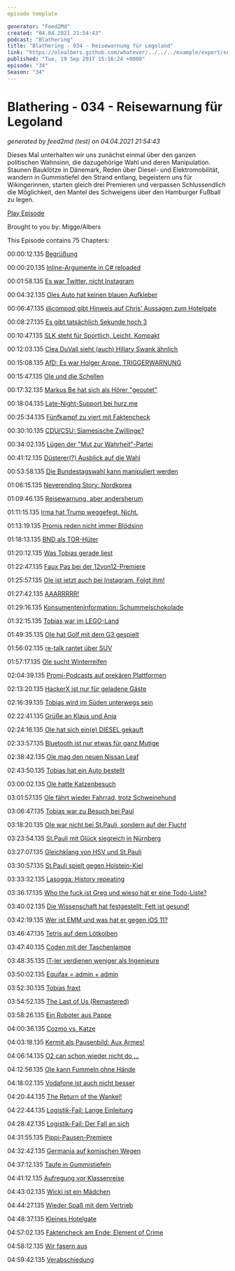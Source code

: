 ```yaml
---
episode template

generator: "Feed2Md"
created: "04.04.2021 21:54:43"
podcast: "Blathering"
title: "Blathering - 034 - Reisewarnung für Legoland"
link: "https://olealbers.github.com/whatever/../../../example/export/seasons/2/2017/9/Blathering - 034 - Reisewarnung für Legoland.md"
published: "Tue, 19 Sep 2017 15:16:24 +0000"
episode: "34"
Season: "34"
---
```


# Blathering - 034 - Reisewarnung für Legoland
_generated by feed2md (test) on 04.04.2021 21:54:43_

Dieses Mal unterhalten wir uns zunächst einmal über den ganzen politischen Wahnsinn, die dazugehörige Wahl und deren Manipulation. Staunen Bauklötze in Dänemark, Reden über Diesel- und Elektromobilität, wandern in Gummistiefel den Strand entlang, begeistern uns für Wikingerinnen, starten gleich drei Premieren und verpassen Schlussendlich die Möglichkeit, den Mantel des Schweigens über den Hamburger Fußball zu legen.

[Play Episode](https://www.blathering.de/podlove/file/330/s/feed/c/mp3/blathering_034.mp3)

Brought to you by: Migge/Albers

This Episode contains 75 Chapters:


00:00:12.135 [Begrüßung]()

00:00:20.135 [Inline-Argumente in C# reloaded]()

00:01:58.135 [Es war Twitter, nicht Instagram](https://twitter.com/fcstpauli/status/902529506006761475)

00:04:32.135 [Oles Auto hat keinen blauen Aufkleber](http://www.mazda.de/zoomzoom/technology/skyactiv-technology/)

00:06:47.135 [@compod gibt Hinweis auf Chris’ Aussagen zum Hotelgate](https://twitter.com/ComPod/status/905403605796233217)

00:08:27.135 [Es gibt tatsächlich Sekunde hoch 3](https://de.wikipedia.org/wiki/Ruck)

00:10:47.135 [SLK steht für Sportlich, Leicht, Kompakt](https://de.wikipedia.org/wiki/Mercedes-Benz_SLK-Klasse)

00:12:03.135 [Clea DuVall sieht (auch) Hillary Swank ähnlich](http://www.imdb.com/name/nm0245112/?ref_=ttfc_fc_cl_t6)

00:15:08.135 [AfD: Es war Holger Arppe. TRIGGERWARNUNG](https://www.morgenpost.de/politik/article211777727/AfD-Politiker-tritt-nach-geleakten-Chats-aus-Partei-aus.html)

00:15:47.135 [Ole und die Schellen](http://www.vol.at/hollaenderin-will-kuhglocken-in-der-schweiz-verbieten/4394020)

00:17:32.135 [Markus Be hat sich als Hörer "geoutet"](https://plus.google.com/+MarkusBe)

00:18:04.135 [Late-Night-Support bei hurz.me](http://hurz.me/)

00:25:34.135 [Fünfkampf zu viert mit Faktencheck](https://twitter.com/aktuelle_stunde/status/905295081145556994)

00:30:10.135 [CDU/CSU: Siamesische Zwillinge?](https://twitter.com/KonstantinNotz/status/905299266251493376)

00:34:02.135 [Lügen der "Mut zur Wahrheit"-Partei](https://www.youtube.com/watch?v=I0P_hi0gA7w)

00:41:12.135 [Düsterer(?) Ausblick auf die Wahl](https://www.die-partei.de/)

00:53:58.135 [Die Bundestagswahl kann manipuliert werden](https://media.ccc.de/v/dg-80)

01:06:15.135 [Neverending Story: Nordkorea](http://www.zeit.de/politik/ausland/2017-09/atomstreit-nordkorea-sigmar-gabriel-direkte-gespraeche)

01:09:46.135 [Reisewarnung, aber andersherum](http://www.sueddeutsche.de/politik/tuerkei-konflikt-tuerkei-gibt-reisewarnung-fuer-deutschland-heraus-1.3659763)

01:11:15.135 [Irma hat Trump weggefegt. Nicht.](http://www.palmbeachdailynews.com/news/local/how-did-donald-trump-mar-lago-palm-beach-weather-hurricane-irma/theetJ1xxLysnos5dWcoIK/)

01:13:19.135 [Promis reden nicht immer Blödsinn](http://www.snopes.com/jennifer-lawrence-hurricanes-trump/)

01:18:13.135 [BND als TOR-Hüter](https://netzpolitik.org/2017/geheime-dokumente-der-bnd-hat-das-anonymisierungs-netzwerk-tor-angegriffen-und-warnt-vor-dessen-nutzung/)

01:20:12.135 [Was Tobias gerade liest](https://de.wikipedia.org/wiki/Little_Brother_(Roman))

01:22:47.135 [Faux Pas bei der 12von12-Premiere](https://www.tobiasmigge.de/2017/09/12/12von12-september-2017/)

01:25:57.135 [Ole ist jetzt auch bei Instagram. Folgt ihm!](https://www.instagram.com/schorsch.kluni/)

01:27:42.135 [AAARRRRR!](https://de.wikipedia.org/wiki/International_Talk_Like_a_Pirate_Day)

01:29:16.135 [Konsumenteninformation: Schummelschokolade](http://www.vzhh.de/ernaehrung/540649/mogelpackung-des-monats-september-2017-milka-gro%C3%9Ftafel.aspx)

01:32:15.135 [Tobias war im LEGO-Land](https://photos.app.goo.gl/NjhxFjH3kD6vJ4h52)

01:49:35.135 [Ole hat Golf mit dem G3 gespielt](https://de.wikipedia.org/wiki/Sennelager)

01:56:02.135 [re-talk rantet über SUV](http://re-talk.de/re031/)

01:57:17.135 [Ole sucht Winterreifen](https://www.reifen.com/)

02:04:39.135 [Promi-Podcasts auf prekären Plattformen](http://www.awfnr.de/)

02:13:20.135 [HackerX ist nur für geladene Gäste](https://blog.4scotty.com/hacker-x-berlin-review-2015/)

02:16:39.135 [Tobias wird im Süden unterwegs sein](https://das-sendezentrum.de/subscribe/sub9)

02:22:41.135 [Grüße an Klaus und Anja](https://twitter.com/KBMusicmc/status/905414621233852416)

02:24:16.135 [Ole hat sich ein(e) DIESEL gekauft](https://www.smartwatch.de/smartwatch/dieselon-time-hybrid-smartwatch/)

02:33:57.135 [Bluetooth ist nur etwas für ganz Mutige](https://play.google.com/store/apps/details?id=com.armis.blueborne_detector&hl=de)

02:38:42.135 [Ole mag den neuen Nissan Leaf](https://plus.google.com/+OleAlbers/posts/7cjDpgF5w1e)

02:43:50.135 [Tobias hat ein Auto bestellt](http://www.hyundai.de/Modelle/IONIQ-Plug-in-Hybrid.html)

03:00:02.135 [Ole hatte Katzenbesuch]()

03:01:57.135 [Ole fährt wieder Fahrrad, trotz Schweinehund](https://plus.google.com/+OleAlbers/posts/jKgAwmJaH5j)

03:06:47.135 [Tobias war zu Besuch bei Paul](https://www.instagram.com/p/BZI5lZ_h7b8/)

03:18:20.135 [Ole war nicht bei St.Pauli, sondern auf der Flucht](http://www.adventure-team.eu/)

03:23:54.135 [St.Pauli mit Glück siegreich in Nürnberg](http://www.mopo.de/sport/fc-st-pauli/1-0-erfolg-in-nuernberg-st--pauli-siegt-mit--lucky-punch--28393480)

03:27:07.135 [Gleichklang von HSV und St.Pauli](http://www.spiegel.de/sport/fussball/hamburger-sv-holt-sejad-salihovic-genuegt-den-standards-a-1167804.html)

03:30:57.135 [St.Pauli spielt gegen Holstein-Kiel](https://de.wikipedia.org/wiki/Marvin_Ducksch)

03:33:32.135 [Lasogga: History repeating](http://www.tagesspiegel.de/sport/3-1-sieg-in-oberhausen-dank-lasogga-hertha-bleibt-oben-dran/3708106.html)

03:36:17.135 [Who the fuck ist Greg und wieso hat er eine Todo-Liste?](https://de.wikipedia.org/wiki/What_Remains_of_Edith_Finch)

03:40:02.135 [Die Wissenschaft hat festgestellt: Fett ist gesund!](http://www.ndr.de/ratgeber/gesundheit/Ernaehrung-Mehr-Fett-weniger-Kohlenhydrate,ernaehrung640.html)

03:42:19.135 [Wer ist EMM und was hat er gegen iOS 11?](https://www.computerwoche.de/a/gartner-magic-quadrant-emm-2017-same-procedure-as-every-year,3330967)

03:46:47.135 [Tetris auf dem Lötkolben](http://www.nerdcore.de/2017/09/06/tetris-auf-nem-loetkolben/)

03:47:40.135 [Coden mit der Taschenlampe](https://scilogs.spektrum.de/datentyp/digitalisierung-mit-der-taschenlampe/)

03:48:35.135 [IT-ler verdienen weniger als Ingenieure](https://www.golem.de/news/stellenmarkt-it-spezialisten-verdienen-deutlich-weniger-als-ingenieure-1709-129690.html)

03:50:02.135 [Equifax = admin + admin](https://www.heise.de/newsticker/meldung/Equifax-soll-frueheren-Hack-verheimlicht-haben-3835052.html)

03:52:30.135 [Tobias fraxt](https://itunes.apple.com/de/app/frax-die-ersten-echtzeit-fraktale/id568827824?mt=8)

03:54:52.135 [The Last of Us (Remastered)](https://de.wikipedia.org/wiki/The_Last_of_Us)

03:58:26.135 [Ein Roboter aus Pappe](https://www.instagram.com/p/BYv5n2ahjL9/)

04:00:36.135 [Cozmo vs. Katze](https://www.golem.de/news/anki-cozmo-im-test-katze-gegen-roboter-1709-129987.html)

04:03:18.135 [Kermit als Pausenbild: Aux Armes!](https://www.youtube.com/watch?v=Z98b8uiRPQY)

04:06:14.135 [O2 can schon wieder nicht do ...](https://twitter.com/tmigge/status/906038852640526336)

04:12:56.135 [Ole kann Fummeln ohne Hände](http://psvr-news.de/puzzle/fingerfertigkeiten/)

04:18:02.135 [Vodafone ist auch nicht besser](https://zuhauseplus.vodafone.de/digital-fernsehen/)

04:20:44.135 [The Return of the Wankel!](https://www.wheelsmag.com.au/news/1709/mazda-rotary-its-officially-happening!)

04:22:44.135 [Logistik-Fail: Lange Einleitung](https://wassersprudler.de/sodastream-crystal/)

04:28:42.135 [Logistik-Fail: Der Fall an sich](https://www.dpd.com/)

04:31:55.135 [Pippi-Pausen-Premiere](http://www.vb-audio.com/Voicemeeter/vban.htm)

04:32:42.135 [Germania auf komischen Wegen](https://twitter.com/tmigge/status/905287388745912321)

04:37:12.135 [Taufe in Gummistiefeln](https://de.wikipedia.org/wiki/Haddebyer_Noor)

04:41:12.135 [Aufregung vor Klassenreise]()

04:43:02.135 [Wicki ist ein Mädchen](http://www.deutschlandfunk.de/wikinger-grosser-krieger-war-doch-eine-frau.2850.de.html?drn:news_id=791583)

04:44:27.135 [Wieder Spaß mit dem Vertrieb]()

04:48:37.135 [Kleines Hotelgate]()

04:57:02.135 [Faktencheck am Ende: Element of Crime](http://www.element-of-crime.de/wp/)

04:58:12.135 [Wir fasern aus]()

04:59:42.135 [Verabschiedung]()


